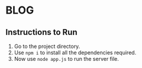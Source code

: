 # BLOG

## Instructions to Run 
1. Go to the project directory.
2. Use `npm i` to install all the dependencies required.
3. Now use `node app.js` to run the  server file.
